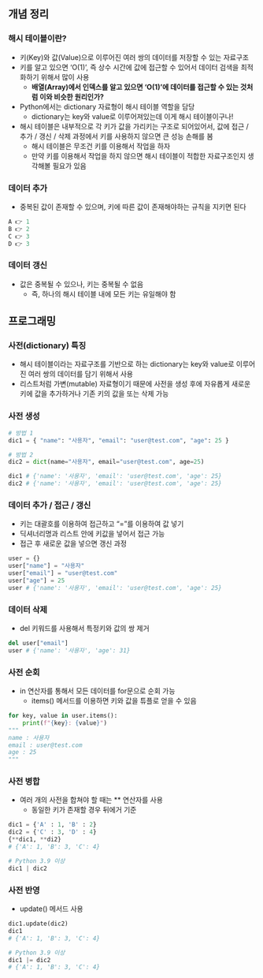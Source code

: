 ## 개념 정리

### 해시 테이블이란?

- 키(Key)와 값(Value)으로 이루어진 여러 쌍의 데이터를 저장할 수 있는 자료구조
- 키를 알고 있으면 ‘O(1)’, 즉 상수 시간에 값에 접근할 수 있어서 데이터 검색을 최적화하기 위해서 많이 사용
    - **배열(Array)에서 인덱스를 알고 있으면 ‘O(1)’에 데이터를 접근할 수 있는 것처럼 이와 비슷한 원리인가?**
- Python에서는 dictionary 자료형이 해시 테이블 역할을 담당
    - dictionary는 key와 value로 이루어져있는데 이게 해시 테이블이구나!
- 해시 테이블은 내부적으로 각 키가 값을 가리키는 구조로 되어있어서, 값에 접근 / 추가 / 갱신 / 삭제 과정에서 키를 사용하지 않으면 큰 성능 손해를 봄
    - 해시 테이블은 무조건 키를 이용해서 작업을 하자
    - 만약 키를 이용해서 작업을 하지 않으면 해시 테이블이 적합한 자료구조인지 생각해볼 필요가 있음

### 데이터 추가

- 중복된 값이 존재할 수 있으며, 키에 따른 값이 존재해야하는 규칙을 지키면 된다

```python
A 👉 1
B 👉 2
C 👉 3
D 👉 3
```

### 데이터 갱신

- 값은 중복될 수 있으나, 키는 중복될 수 없음
    - 즉, 하나의 해시 테이블 내에 모든 키는 유일해야 함

## 프로그래밍

### 사전(dictionary) 특징

- 해시 테이블이라는 자료구조를 기반으로 하는 dictionary는 key와 value로 이루어진 여러 쌍의 데이터를 담기 위해서 사용
- 리스트처럼 가변(mutable) 자료형이기 때문에 사전을 생성 후에 자유롭게 새로운 키에 값을 추가하거나 기존 키의 값을 또는 삭제 가능

### 사전 생성

```python
# 방법 1
dic1 = { "name": "사용자", "email": "user@test.com", "age": 25 }

# 방법 2
dic2 = dict(name="사용자", email="user@test.com", age=25)

dic1 # {'name': '사용자', 'email': 'user@test.com', 'age': 25}
dic2 # {'name': '사용자', 'email': 'user@test.com', 'age': 25}
```

### 데이터 추가 / 접근 / 갱신

- 키는 대괄호를 이용하여 접근하고 “=”를 이용하여 값 넣기
- 딕셔너리명과 리스트 안에 키값을 넣어서 접근 가능
- 접근 후 새로운 값을 넣으면 갱신 과정

```python
user = {}
user["name"] = "사용자"
user["email"] = "user@test.com"
user["age"] = 25
user # {'name': '사용자', 'email': 'user@test.com', 'age': 25}
```

### 데이터 삭제

- del 키워드를 사용해서 특정키와 값의 쌍 제거

```python
del user["email"]
user # {'name': '사용자', 'age': 31}
```

### 사전 순회

- in 연산자를 통해서 모든 데이터를 for문으로 순회 가능
    - items() 메서드를 이용하면 키와 값을 튜플로 얻을 수 있음

```python
for key, value in user.items():
	print(f"{key}: {value}")
"""
name : 사용자
email : user@test.com
age : 25
"""
```

### 사전 병합

- 여러 개의 사전을 합쳐야 할 때는 ** 연산자를 사용
    - 동일한 키가 존재할 경우 뒤에거 기준

```python
dic1 = {'A' : 1, 'B' : 2}
dic2 = {'C' : 3, 'D' : 4}
{**dic1, **di2}
# {'A': 1, 'B': 3, 'C': 4}

# Python 3.9 이상
dic1 | dic2
```

### 사전 반영

- update() 메서드 사용

```python
dic1.update(dic2)
dic1
# {'A': 1, 'B': 3, 'C': 4}

# Python 3.9 이상
dic1 |= dic2
# {'A': 1, 'B': 3, 'C': 4}
```